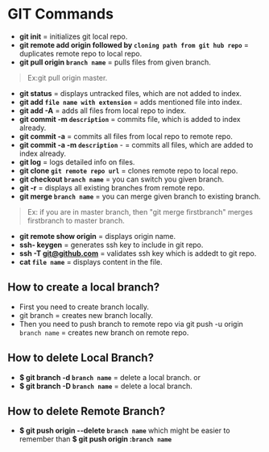 # GIT Commands
- **git init** = initializes git local repo.
- **git remote add origin  followed by `cloning path from git hub repo`** = duplicates remote repo to local repo.
- **git pull origin `branch name`** = pulls files from given branch.
> Ex:git pull origin master.
- **git status** = displays untracked files, which are not added to index.
- **git add `file name with extension`** = adds mentioned file into index.
- **git add -A** = adds all files from local repo to index. 
- **git commit -m `description`** = commits file, which is added to index already.
- **git commit -a** = commits all files from local repo to remote repo.
- **git commit -a -m `description`** - = commits all files, which are added to index already.
- **git log** = logs detailed info on files.
- **git clone `git remote repo url`** = clones remote repo to local repo.
- **git checkout `branch name`** = you can switch you given branch.
- **git -r** = displays all existing branches from remote repo.
- **git merge `branch name`** = you can merge given branch to existing branch.
> Ex: if you are in master branch, then "git merge firstbranch" merges firstbranch to master branch.
- **git remote show origin** = displays origin name.
- **ssh- keygen** = generates ssh key to include in git repo.
- **ssh -T git@github.com** = validates ssh key which is addedt to git repo.
- **cat `file name`** = displays content in the file.

## How to create a local branch?
* First you need to create branch locally.
* git branch <branch name>= creates new branch locally.
* Then you need to push branch to remote repo via git push -u origin `branch name` = creates new branch on remote repo.
## How to delete Local Branch?
- **$ git branch -d `branch name`** = delete a local branch.
or
- **$ git branch -D `branch name`** = delete a local branch.

## How to delete Remote Branch?
- **$ git push origin --delete `branch name`** which might be easier to remember than **$ git push origin :`branch name`**




